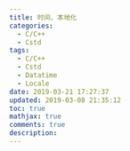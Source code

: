 ```yaml
---
title: 时间、本地化
categories:
  - C/C++
  - Cstd
tags:
  - C/C++
  - Cstd
  - Datatime
  - Locale
date: 2019-03-21 17:27:37
updated: 2019-03-08 21:35:12
toc: true
mathjax: true
comments: true
description: 
---
```

